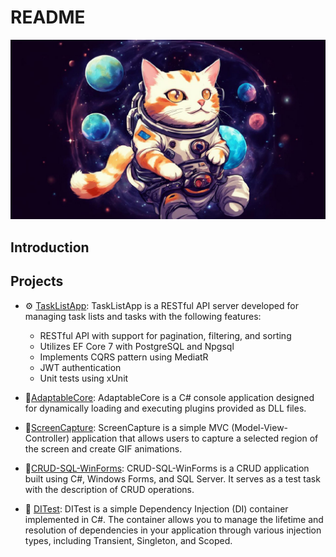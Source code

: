 ﻿# README

![Header](assets/header.png)

## Introduction

## Projects
- ⚙️ [TaskListApp](https://github.com/IWorldManI/TaskListApp): TaskListApp is a RESTful API server developed for managing task lists and tasks with the following features:
  - RESTful API with support for pagination, filtering, and sorting
  - Utilizes EF Core 7 with PostgreSQL and Npgsql
  - Implements CQRS pattern using MediatR
  - JWT authentication
  - Unit tests using xUnit

- 🔌[AdaptableCore](https://github.com/IWorldManI/AdaptableCore): AdaptableCore is a C# console application designed for dynamically loading and executing plugins provided as DLL files.

- 📸[ScreenCapture](https://github.com/IWorldManI/ScreenCapture): ScreenCapture is a simple MVC (Model-View-Controller) application that allows users to capture a selected region of the screen and create GIF animations. 

- 📝[CRUD-SQL-WinForms](https://github.com/IWorldManI/CRUD-SQL-WinForms): CRUD-SQL-WinForms is a CRUD application built using C#, Windows Forms, and SQL Server. It serves as a test task with the description of CRUD operations.

- 🔧 [DITest](https://github.com/IWorldManI/DITest): DITest is a simple Dependency Injection (DI) container implemented in C#. The container allows you to manage the lifetime and resolution of dependencies in your application through various injection types, including Transient, Singleton, and Scoped.
